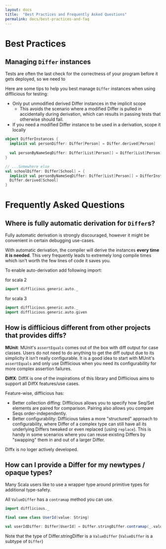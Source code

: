 ```yaml
---
layout: docs
title:  "Best Practices and Frequently Asked Questions"
permalink: docs/best-practices-and-faq
---
```


# Best Practices

## Managing `Differ` instances

Tests are often the last check for the correctness of your program before it gets deployed, so we need to 

Here are some tips to help you best manage `Differ` instances when using difflicious for testing:

* Only put unmodified derived Differ instances in the implicit scope
  * This avoids the scenario where a modified Differ is pulled in accidentally during derivation, which can results in 
    passing tests that otherwise should fail.
* If you need a modified Differ instance to be used in a derivation, scope it locally

```scala
object DifferInstances {
  implicit val personDiffer: Differ[Person] = Differ.derived[Person]
  
  val personByNameSeqDiffer: Differ[List[Person]] = Differ[List[Person]].pairBy(_.name)
}

// ...Somewhere else
val schoolDiffer: Differ[School] = {
  implicit val personByNameSeqDiffer: Differ[List[Person]] = DifferInstances.personByNameSeqDiffer
  Differ.derived[School]
}
```

# Frequently Asked Questions

## Where is fully automatic derivation for `Differ`s?

Fully automatic derivation is strongly discouraged, however it might be convenient in certain debugging use-cases.

With automatic derivation, the compiler will derive the instances **every time it is needed**.
This very frequently leads to extremely long compile times which isn't worth the few lines of code it saves you.

To enable auto-derivation add following import:

for scala 2
```scala
import difflicious.generic.auto._
```

for scala 3
```scala
import difflicious.generic.auto._
import difflicious.generic.auto.given
```

## How is difflicious different from other projects that provides diffs?

**MUnit**: MUnit's `assertEquals` comes out of the box with diff output for case classes. Users do not need to do anything 
to get the diff output due to its simplicity it isn't really configurable. It is a good idea to start with MUnit's `assertEquals`
and only use Difflicious when you need its configurability for more complex assertion failures.

**DiffX**: DiffX is one of the inspirations of this library and Difflicious aims to support all DiffX features/use cases.

Feature-wise, difflicious has:

- Better collection diffing: Difflicious allows you to specify how Seq/Set elements are paired for comparison. 
  Pairing also allows you compare Seqs order-independently.
- Better configurability: Difflicious takes a more "structured" approach to configurability, where Differ of a complex type
  can still have all its underlying Differs tweaked or even replaced (using `replace`). This is handy in some scenarios
  where you can reuse existing Differs by "swapping" them in and out of a larger Differ.

Diffx is no loger actively developed.
  
## How can I provide a Differ for my newtypes / opaque types?

Many Scala users like to use a wrapper type around primitive types for additional type-safety.

All `ValueDiffer` has a `contramap` method you can use.

```scala mdoc:invisible
import difflicious._
```

```scala mdoc:silent
final case class UserId(value: String)

val userIdDiffer: Differ[UserId] = Differ.stringDiffer.contramap(_.value)
```

Note that the type of Differ.stringDiffer is a `ValueDiffer` (`ValueDiffer` is a subtype of `Differ`)

